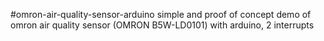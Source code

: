 #omron-air-quality-sensor-arduino
simple and proof of concept demo of omron air quality sensor (OMRON B5W-LD0101) with arduino, 2 interrupts
